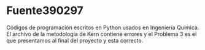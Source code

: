 # Fuente390297
Códigos de programación escritos en Python usados en Ingeniería Química.
El archivo de la metodología de Kern contiene errores y el Problema 3 es el que presentamos al final del proyecto y esta correcto.
